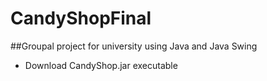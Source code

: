# CandyShopFinal

##Groupal project for university using Java and Java Swing

- Download CandyShop.jar executable 

